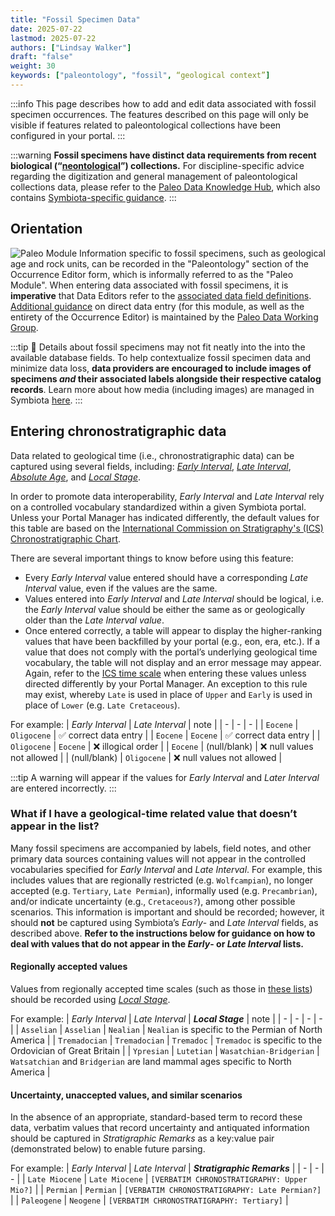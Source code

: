 ```yaml
---
title: "Fossil Specimen Data"
date: 2025-07-22
lastmod: 2025-07-22
authors: ["Lindsay Walker"]
draft: "false"
weight: 30
keywords: ["paleontology", "fossil", “geological context”]
---
```


:::info
This page describes how to add and edit data associated with fossil specimen occurrences. The features described on this page will only be visible if features related to paleontological collections have been configured in your portal.
:::

:::warning
**Fossil specimens have distinct data requirements from recent biological (“[neontological](https://www.merriam-webster.com/dictionary/neontology)”) collections.** For discipline-specific advice regarding the digitization and general management of paleontological collections data, please refer to the [Paleo Data Knowledge Hub](https://paleo-data.github.io/knowledge-hub/), which also contains [Symbiota-specific guidance](https://paleo-data.github.io/knowledge-hub/topics?topic=symbiota).
:::

## Orientation

![Paleo Module](/img/occeditor_paleo.png)
Information specific to fossil specimens, such as geological age and rock units, can be recorded in the "Paleontology" section of the Occurrence Editor form, which is informally referred to as the "Paleo Module". When entering data associated with fossil specimens, it is **imperative** that Data Editors refer to the [associated data field definitions](/docs/Editor_Guide/Editing_Searching_Records/symbiota_data_fields#paleontology). [Additional guidance](https://paleo-data.github.io/knowledge-hub/how-to-guides/manage-data-about-specimens-using-symbiota) on direct data entry (for this module, as well as the entirety of the Occurrence Editor) is maintained by the [Paleo Data Working Group](https://paleo-data.github.io/knowledge-hub/community/about-pdwg).

:::tip
📸 Details about fossil specimens may not fit neatly into the into the available database fields. To help contextualize fossil specimen data and minimize data loss, **data providers are encouraged to include images of specimens _and_ their associated labels alongside their respective catalog records**. Learn more about how media (including images) are managed in Symbiota [here](/docs/Collection_Manager_Guide/Images/).
:::

## Entering chronostratigraphic data
Data related to geological time (i.e., chronostratigraphic data) can be captured using several fields, including: _[Early Interval](/docs/Editor_Guide/Editing_Searching_Records/symbiota_data_fields#early-interval-and-late-interval)_, _[Late Interval](/docs/Editor_Guide/Editing_Searching_Records/symbiota_data_fields#early-interval-and-late-interval)_, _[Absolute Age](/docs/Editor_Guide/Editing_Searching_Records/symbiota_data_fields#absolute-age)_, and _[Local Stage](/docs/Editor_Guide/Editing_Searching_Records/symbiota_data_fields#local-stage)_.

In order to promote data interoperability, _Early Interval_ and _Late Interval_ rely on a controlled vocabulary standardized within a given Symbiota portal. Unless your Portal Manager has indicated differently, the default values for this table are based on the [International Commission on Stratigraphy's (ICS) Chronostratigraphic Chart](https://stratigraphy.org/chart).

There are several important things to know before using this feature:
- Every _Early Interval_ value entered should have a corresponding _Late Interval_ value, even if the values are the same.
- Values entered into _Early Interval_ and _Late Interval_ should be logical, i.e. the _Early Interval_ value should be either the same as or geologically older than the _Late Interval value_.
- Once entered correctly, a table will appear to display the higher-ranking values that have been backfilled by your portal (e.g., eon, era, etc.). If a value that does not comply with the portal’s underlying geological time vocabulary, the table will not display and an error message may appear.
Again, refer to the [ICS time scale](https://stratigraphy.org/chart) when entering these values unless directed differently by your Portal Manager. An exception to this rule may exist, whereby `Late` is used in place of `Upper` and `Early` is used in place of `Lower` (e.g. `Late Cretaceous`). 

For example:
| _Early Interval_ | _Late Interval_ | note |
| - | - | - |
| `Eocene` | `Oligocene` | ✅ correct data entry |
| `Eocene` | `Eocene` | ✅ correct data entry |
| `Oligocene` | `Eocene` | ❌ illogical order |
| `Eocene` | (null/blank) | ❌ null values not allowed |
| (null/blank) | `Oligocene` | ❌ null values not allowed |

:::tip
A warning will appear if the values for _Early Interval_ and _Later Interval_ are entered incorrectly.
:::

### What if I have a geological-time related value that doesn’t appear in the list?
Many fossil specimens are accompanied by labels, field notes, and other primary data sources containing values will not appear in the controlled vocabularies specified for _Early Interval_ and _Late Interval_. For example, this includes values that are regionally restricted (e.g. `Wolfcampian`), no longer accepted (e.g. `Tertiary`, `Late Permian`), informally used (e.g. `Precambrian`), and/or indicate uncertainty (e.g., `Cretaceous?`), among other possible scenarios. This information is important and should be recorded; however, it should **not** be captured using Symbiota’s _Early_- and _Late Interval_ fields, as described above. **Refer to the instructions below for guidance on how to deal with values that do not appear in the _Early_- or _Late Interval_ lists.**

#### Regionally accepted values
Values from regionally accepted time scales (such as those in [these lists](https://paleobiodb.org/classic/displayTimescale?type=list)) should be recorded using _[Local Stage](https://docs.symbiota.org/docs/Editor_Guide/Editing_Searching_Records/symbiota_data_fields#local-stage)_.

For example:
| _Early Interval_ | _Late Interval_ | **_Local Stage_** |  note |
| - | - | - | - |
| `Asselian` | `Asselian` | `Nealian` | `Nealian` is specific to the Permian of North America |
| `Tremadocian` | `Tremadocian` | `Tremadoc` | `Tremadoc` is specific to the Ordovician of Great Britain |
| `Ypresian` | `Lutetian` | `Wasatchian-Bridgerian` | `Watsatchian` and `Bridgerian` are land mammal ages specific to North America |

#### Uncertainty, unaccepted values, and similar scenarios
In the absence of an appropriate, standard-based term to record these data, verbatim values that record uncertainty and antiquated information should be captured in _Stratigraphic Remarks_ as a key:value pair (demonstrated below) to enable future parsing.

For example:
| _Early Interval_ | _Late Interval_ | **_Stratigraphic Remarks_** |
| - | - | - |
| `Late Miocene` | `Late Miocene` | `[VERBATIM CHRONOSTRATIGRAPHY: Upper Mio?]` |
| `Permian` | `Permian` | `[VERBATIM CHRONOSTRATIGRAPHY: Late Permian?]` |
| `Paleogene` | `Neogene` | `[VERBATIM CHRONOSTRATIGRAPHY: Tertiary]` |









